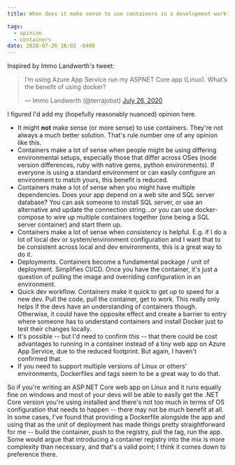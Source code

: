 ```yaml
---
title: When does it make sense to use containers in a development workflow?

tags:
  - opinion
  - containers
date: 2020-07-26 16:02 -0400
---
```

Inspired by Immo Landwerth's tweet:

<blockquote class="twitter-tweet"><p lang="en" dir="ltr">I’m using Azure App Service run my ASPNET Core app (Linux). What’s the benefit of using docker?</p>&mdash; Immo Landwerth (@terrajobst) <a href="https://twitter.com/terrajobst/status/1287458432547606529?ref_src=twsrc%5Etfw">July 26, 2020</a></blockquote> <script async src="https://platform.twitter.com/widgets.js" charset="utf-8"></script>

I figured I'd add my (hopefully reasonably nuanced) opinion here.

* It might **not** make sense (or more sense) to use containers. They're not always a much better solution. That's rule number one of any opinion like this.
* Containers make a lot of sense when people might be using differing environmental setups, especially those that differ across OSes (node version differences, ruby with native gems, python environments). If everyone is using a standard environment or can easily configure an environment to match yours, this benefit is reduced.
* Containers make a lot of sense when you might have multiple dependencies. Does your app depend on a web site and SQL server database? You can ask someone to install SQL server, or use an alternative and update the connection string...or you can use docker-compose to wire up multiple containers together (one being a SQL server container) and start them up.
* Containers make a lot of sense when consistency is helpful. E.g. if I do a lot of local dev or system/environment configuration and I want that to be consistent across local and dev environments, this is a great way to do it.
* Deployments. Containers become a fundamental package / unit of deployment. Simplifies CI/CD. Once you have the container, it's just a question of pulling the image and overriding configuration in an environment.
* Quick dev workflow. Containers make it quick to get up to speed for a new dev. Pull the code, pull the container, get to work. This really only helps if the devs have an understanding of containers though. Otherwise, it could have the opposite effect and create a barrier to entry where someone has to understand containers and install Docker just to test their changes locally.
* It's possible -- but I'd need to confirm this -- that there could be cost advantages to running in a container instead of a tiny web app on Azure App Service, due to the reduced footprint. But again, I haven't confirmed that.
* If you need to support multiple versions of Linux or others' environments, Dockerfiles and tags seem to be a great way to do that.

So if you're writing an ASP.NET Core web app on Linux and it runs equally fine on windows and most of your devs will be able to easily get the .NET Core version you're using installed and there's not too much in terms of OS configuration that needs to happen -- there may not be much benefit at all. In some cases, I've found that providing a Dockerfile alongside the app and using that as the unit of deployment has made things pretty straightforward for me -- build the container, push to the registry, pull the tag, run the app. Some would argue that introducing a container registry into the mix is more complexity than necessary, and that's a valid point; I think it comes down to preference there.
